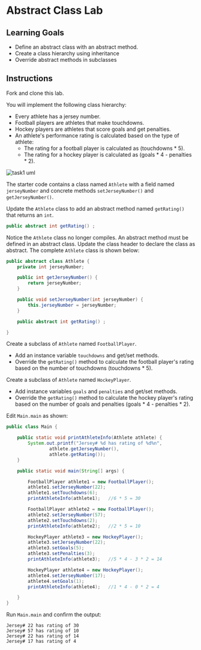 # Abstract Class Lab

## Learning Goals

- Define an abstract class with an abstract method.
- Create a class hierarchy using inheritance
- Override abstract methods in subclasses

## Instructions

Fork and clone this lab.

You will implement the following class hierarchy:

- Every athlete has a jersey number.
- Football players are athletes that make touchdowns.
- Hockey players are athletes that score goals and get penalties.
- An athlete's performance rating is calculated based on the type of athlete:
    - The rating for a football player is calculated as (touchdowns * 5).
    - The rating for a hockey player is calculated as (goals * 4 - penalties * 2).

![task1 uml](https://curriculum-content.s3.amazonaws.com/6677/pillars/task1_uml.png)

The starter code contains a class named `Athlete` with a field named `jerseyNumber`
and  concrete methods `setJerseyNumber()` and `getJerseyNumber()`.

Update the `Athlete` class to add an abstract method named `getRating()` that returns an `int`.

```java
public abstract int getRating() ;
```

Notice the `Athlete` class no longer compiles.  An abstract method must be defined in
an abstract class.   Update the class header to declare the class as abstract.
The complete `Athlete` class is shown below:

```java
public abstract class Athlete {
    private int jerseyNumber;

    public int getJerseyNumber() {
        return jerseyNumber;
    }

    public void setJerseyNumber(int jerseyNumber) {
        this.jerseyNumber = jerseyNumber;
    }

    public abstract int getRating() ;

}
```

Create a subclass of `Athlete` named `FootballPlayer`.

- Add an instance variable `touchdowns` and get/set methods.
- Override the `getRating()` method to calculate the football player's
  rating based on the number of touchdowns (touchdowns * 5).

Create a subclass of `Athlete` named `HockeyPlayer`.

- Add instance variables `goals` and `penalties` and get/set methods.
- Override the `getRating()` method to calculate the hockey player's rating
  based on the number of goals and penalties (goals * 4 - penalties * 2).

Edit `Main.main` as shown:

```java
public class Main {

    public static void printAthleteInfo(Athlete athlete) {
        System.out.printf("Jersey# %d has rating of %d%n",
                athlete.getJerseyNumber(),
                athlete.getRating());
    }

    public static void main(String[] args) {

        FootballPlayer athlete1 = new FootballPlayer();
        athlete1.setJerseyNumber(22);
        athlete1.setTouchdowns(6);
        printAthleteInfo(athlete1);   //6 * 5 = 30

        FootballPlayer athlete2 = new FootballPlayer();
        athlete2.setJerseyNumber(57);
        athlete2.setTouchdowns(2);
        printAthleteInfo(athlete2);   //2 * 5 = 10

        HockeyPlayer athlete3 = new HockeyPlayer();
        athlete3.setJerseyNumber(22);
        athlete3.setGoals(5);
        athlete3.setPenalties(3);
        printAthleteInfo(athlete3);   //5 * 4 - 3 * 2 = 14

        HockeyPlayer athlete4 = new HockeyPlayer();
        athlete4.setJerseyNumber(17);
        athlete4.setGoals(1);
        printAthleteInfo(athlete4);   //1 * 4 - 0 * 2 = 4

    }
}
```

Run `Main.main` and confirm the output:

```text
Jersey# 22 has rating of 30
Jersey# 57 has rating of 10
Jersey# 22 has rating of 14
Jersey# 17 has rating of 4
```
